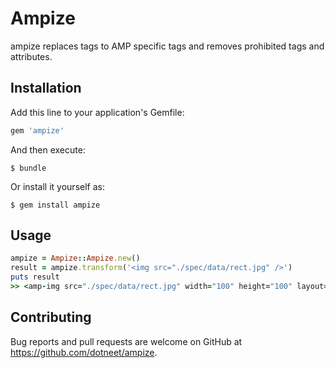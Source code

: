 # Ampize

ampize replaces tags to AMP specific tags and removes prohibited tags and attributes.

## Installation

Add this line to your application's Gemfile:

```ruby
gem 'ampize'
```

And then execute:

    $ bundle

Or install it yourself as:

    $ gem install ampize

## Usage

```ruby
ampize = Ampize::Ampize.new()
result = ampize.transform('<img src="./spec/data/rect.jpg" />')
puts result
>> <amp-img src="./spec/data/rect.jpg" width="100" height="100" layout="responsive"></amp-img>
```

## Contributing

Bug reports and pull requests are welcome on GitHub at https://github.com/dotneet/ampize.

